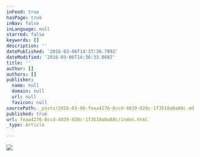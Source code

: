 ```yaml
---
inFeed: true
hasPage: true
inNav: false
inLanguage: null
starred: false
keywords: []
description: ''
datePublished: '2016-03-06T14:37:36.789Z'
dateModified: '2016-03-06T14:36:33.868Z'
title: ''
author: []
authors: []
publisher:
  name: null
  domain: null
  url: null
  favicon: null
sourcePath: _posts/2016-03-06-feaa4276-8ccd-4039-920c-1f3510a0a88c.md
published: true
url: feaa4276-8ccd-4039-920c-1f3510a0a88c/index.html
_type: Article

---
```

![](https://the-grid-user-content.s3-us-west-2.amazonaws.com/956922b8-43c7-4493-9552-3b3236715b2d.jpg)